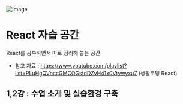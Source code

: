 ![image](https://user-images.githubusercontent.com/81700507/230723635-3ea5e026-4844-4282-bdd2-7be7228bd19a.png)

# React 자습 공간<br>
React를 공부하면서 따로 정리해 놓는 공간
- 참고 자료 : https://www.youtube.com/playlist?list=PLuHgQVnccGMCOGstdDZvH41x0Vtvwyxu7 (생활코딩 React)

## 1,2강 : 수업 소개 및 실습환경 구축

  
